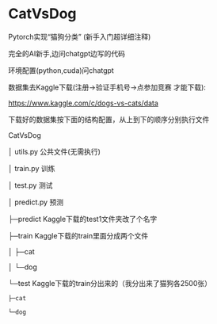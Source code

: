 # CatVsDog
Pytorch实现“猫狗分类” (新手入门超详细注释)

完全的AI新手,边问chatgpt边写的代码

环境配置(python,cuda)问chatgpt

数据集去Kaggle下载(注册->验证手机号->点参加竞赛  才能下载):

https://www.kaggle.com/c/dogs-vs-cats/data

下载好的数据集按下面的结构配置，从上到下的顺序分别执行文件

CatVsDog

│  utils.py	公共文件(无需执行)

│  train.py	训练

│  test.py	测试

│  predict.py 预测

├─predict	 Kaggle下载的test1文件夹改了个名字

├─train		 Kaggle下载的train里面分成两个文件

│  ├─cat

│  └─dog

└─test		Kaggle下载的train分出来的（我分出来了猫狗各2500张）

    ├─cat
    
    └─dog
    

